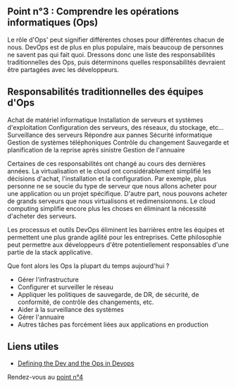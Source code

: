 ## Point n°3 : Comprendre les opérations informatiques (Ops)

Le rôle d'Ops' peut signifier différentes choses pour différentes chacun de nous. DevOps est de plus en plus populaire, mais beaucoup de personnes ne savent pas qui fait quoi. Dressons donc une liste des responsabilités traditionnelles des Ops, puis déterminons quelles responsabilités devraient être partagées avec les développeurs.

## Responsabilités traditionnelles des équipes d'Ops

Achat de matériel informatique
Installation de serveurs et systèmes d'exploitation
Configuration des serveurs, des réseaux, du stockage, etc...
Surveillance des serveurs
Répondre aux pannes
Sécurité informatique
Gestion de systèmes téléphoniques
Contrôle du changement
Sauvegarde et planification de la reprise après sinistre
Gestion de l'annuaire 

Certaines de ces responsabilités ont changé au cours des dernières années. La virtualisation et le cloud ont considérablement simplifié les décisions d'achat, l'installation et la configuration. Par exemple, plus personne ne se soucie du type de serveur que nous allons acheter pour une application ou un projet spécifique. D'autre part, nous pouvons acheter de grands serveurs que nous virtualisons et redimensionnons. Le cloud computing simplifie encore plus les choses en éliminant la nécessité d'acheter des serveurs.

Les processus et outils DevOps éliminent les barrières entre les équipes et permettent une plus grande agilité pour les entreprises. Cette philosophie peut permettre aux développeurs d'être potentiellement responsables d'une partie de la stack applicative.

Que font alors les Ops la plupart du temps aujourd'hui ?

- Gérer l'infrastructure
- Configurer et surveiller le réseau
- Appliquer les politiques de sauvegarde, de DR, de sécurité, de conformité, de contrôle des changements, etc.
- Aider à la surveillance des systèmes
- Gérer l'annuaire 
- Autres tâches pas forcément liées aux applications en production


## Liens utiles 

- [Defining the Dev and the Ops in Devops](https://devops.com/defining-the-dev-and-the-ops-in-devops/)


Rendez-vous au [point n°4](assets/pages/partie1/point4.md)